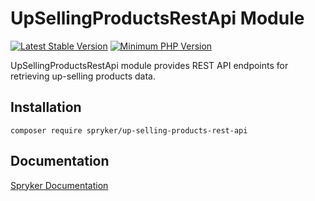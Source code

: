 # UpSellingProductsRestApi Module
[![Latest Stable Version](https://poser.pugx.org/spryker/up-selling-products-rest-api/v/stable.svg)](https://packagist.org/packages/spryker/up-selling-products-rest-api)
[![Minimum PHP Version](https://img.shields.io/badge/php-%3E%3D%208.2-8892BF.svg)](https://php.net/)

UpSellingProductsRestApi module provides REST API endpoints for retrieving up-selling products data.

## Installation

```
composer require spryker/up-selling-products-rest-api
```

## Documentation

[Spryker Documentation](https://docs.spryker.com)
